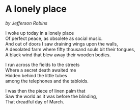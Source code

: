 # A lonely place
_by Jefferson Robins_


I woke up today in a lonely place  
Of perfect peace, as obsolete as social music.  
And out of doors I saw draining wings upon the walls,  
A desolated farm where fifty thousand souls bit their tongues,  
A black wind that blew away their wooden bodies.  

I run across the fields to the streets  
Where a secret death awaited me  
Hidden behind the little tubes  
among the telephones and the tabloids.  

I was then the piece of linen palm that  
Saw the world as it was before the blinding,  
That dreadful day of March. 